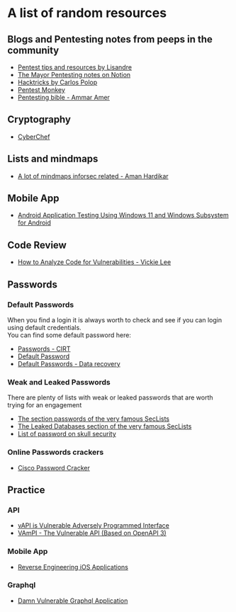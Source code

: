 # A list of random resources

## Blogs and Pentesting notes from peeps in the community

- [Pentest tips and resources by Lisandre](https://lisandre.com/)
- [The Mayor Pentesting notes on Notion](https://themayor.notion.site/themayor/Pentesting-Notes-9c46a29fdead4d1880c70bfafa8d453a)
- [Hacktricks by Carlos Polop](https://book.hacktricks.xyz/)
- [Pentest Monkey](https://pentestmonkey.net/category/blog)
- [Pentesting bible - Ammar Amer](https://github.com/blaCCkHatHacEEkr/PENTESTING-BIBLE)

## Cryptography

- [CyberChef](https://gchq.github.io/CyberChef/)

## Lists and mindmaps

- [A lot of mindmaps inforsec related - Aman Hardikar](https://www.amanhardikar.com/mindmaps.html)

## Mobile App

- [Android Application Testing Using Windows 11 and Windows Subsystem for Android](https://sensepost.com/blog/2021/android-application-testing-using-windows-11-and-windows-subsystem-for-android/)

## Code Review

- [How to Analyze Code for Vulnerabilities - Vickie Lee](https://youtu.be/A8CNysN-lOM)

<!-- -TODO: add list of peeps to follow, and add the full list of resources and link to notion guide -->

## Passwords

### Default Passwords

When you find a login it is always worth to check and see if you can login using default credentials.  
You can find some default password here:
- [Passwords - CIRT](https://cirt.net/passwords)
- [Default Password](https://default-password.info/)
- [Default Passwords - Data recovery](https://datarecovery.com/rd/default-passwords/)

### Weak and Leaked Passwords

There are plenty of lists with weak or leaked passwords that are worth trying for an engagement

- [The section passwords of the very famous SecLists](https://github.com/danielmiessler/SecLists/tree/master/Passwords)
- [The Leaked Databases section of the very famous SecLists](https://github.com/danielmiessler/SecLists/tree/master/Passwords/Leaked-Databases)
- [List of password on skull security](https://wiki.skullsecurity.org/index.php?title%3DPasswords&sa=D&source=editors&ust=1643985817318602&usg=AOvVaw1ybsnRhjoTFCnUxZoMELlO)
 
### Online Passwords crackers

- [Cisco Password Cracker](https://www.ifm.net.nz/cookbooks/passwordcracker.html)

## Practice

### API

- [vAPI is Vulnerable Adversely Programmed Interface](https://github.com/roottusk/vapi)
- [VAmPI - The Vulnerable API (Based on OpenAPI 3)](https://github.com/erev0s/VAmPI)

### Mobile App

- [Reverse Engineering iOS Applications](https://github.com/ivRodriguezCA/RE-iOS-Apps)

### Graphql

- [Damn Vulnerable Graphql Application](https://github.com/dolevf/Damn-Vulnerable-GraphQL-Application)
